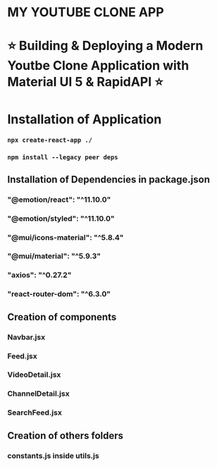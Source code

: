 # MY YOUTUBE CLONE APP

# ⭐ Building & Deploying a Modern Youtbe Clone Application with Material UI 5 & RapidAPI ⭐


# Installation of Application

### `npx create-react-app ./`
### `npm install --legacy peer deps`


## Installation of Dependencies in package.json

### "@emotion/react": "^11.10.0"
### "@emotion/styled": "^11.10.0"
### "@mui/icons-material": "^5.8.4"
### "@mui/material": "^5.9.3"
### "axios": "^0.27.2"
### "react-router-dom": "^6.3.0"

## Creation of components 

### Navbar.jsx
### Feed.jsx
### VideoDetail.jsx
### ChannelDetail.jsx
### SearchFeed.jsx

## Creation of others folders
 
 ### constants.js inside utils.js




